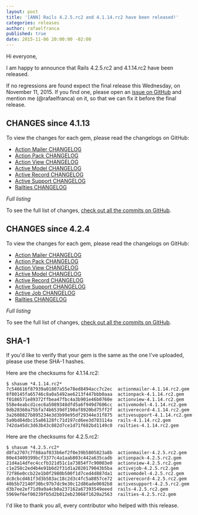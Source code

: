 ```yaml
---
layout: post
title: '[ANN] Rails 4.2.5.rc2 and 4.1.14.rc2 have been released!'
categories: releases
author: rafaelfranca
published: true
date: 2015-11-06 20:00:00 -02:00
---
```


Hi everyone,

I am happy to announce that Rails 4.2.5.rc2 and 4.1.14.rc2 have been released.

If no regressions are found expect the final release this Wednesday, on November 11, 2015.
If you find one, please open an [issue on GitHub](https://github.com/rails/rails/issues/new)
and mention me (@rafaelfranca) on it, so that we can fix it before the final release.

## CHANGES since 4.1.13

To view the changes for each gem, please read the changelogs on GitHub:

* [Action Mailer CHANGELOG](https://github.com/rails/rails/blob/v4.1.14.rc2/actionmailer/CHANGELOG.md)
* [Action Pack CHANGELOG](https://github.com/rails/rails/blob/v4.1.14.rc2/actionpack/CHANGELOG.md)
* [Action View CHANGELOG](https://github.com/rails/rails/blob/v4.1.14.rc2/actionview/CHANGELOG.md)
* [Active Model CHANGELOG](https://github.com/rails/rails/blob/v4.1.14.rc2/activemodel/CHANGELOG.md)
* [Active Record CHANGELOG](https://github.com/rails/rails/blob/v4.1.14.rc2/activerecord/CHANGELOG.md)
* [Active Support CHANGELOG](https://github.com/rails/rails/blob/v4.1.14.rc2/activesupport/CHANGELOG.md)
* [Railties CHANGELOG](https://github.com/rails/rails/blob/v4.1.14.rc2/railties/CHANGELOG.md)

*Full listing*

To see the full list of changes, [check out all the commits on
GitHub](https://github.com/rails/rails/compare/v4.1.13...v4.1.14.rc2).

## CHANGES since 4.2.4

To view the changes for each gem, please read the changelogs on GitHub:

* [Action Mailer CHANGELOG](https://github.com/rails/rails/blob/v4.2.5.rc2/actionmailer/CHANGELOG.md)
* [Action Pack CHANGELOG](https://github.com/rails/rails/blob/v4.2.5.rc2/actionpack/CHANGELOG.md)
* [Action View CHANGELOG](https://github.com/rails/rails/blob/v4.2.5.rc2/actionview/CHANGELOG.md)
* [Active Model CHANGELOG](https://github.com/rails/rails/blob/v4.2.5.rc2/activemodel/CHANGELOG.md)
* [Active Record CHANGELOG](https://github.com/rails/rails/blob/v4.2.5.rc2/activerecord/CHANGELOG.md)
* [Active Support CHANGELOG](https://github.com/rails/rails/blob/v4.2.5.rc2/activesupport/CHANGELOG.md)
* [Active Job CHANGELOG](https://github.com/rails/rails/blob/v4.2.5.rc2/activejob/CHANGELOG.md)
* [Railties CHANGELOG](https://github.com/rails/rails/blob/v4.2.5.rc2/railties/CHANGELOG.md)

*Full listing*

To see the full list of changes, [check out all the commits on
GitHub](https://github.com/rails/rails/compare/v4.2.4...v4.2.5.rc2).

## SHA-1

If you'd like to verify that your gem is the same as the one I've uploaded,
please use these SHA-1 hashes.

Here are the checksums for 4.1.14.rc2:

```
$ shasum *4.1.14.rc2*
7c546616f87939a01807a55e78ed8494acc7c2ec  actionmailer-4.1.14.rc2.gem
8f80145fa65746c8a0a5492ae6213f447bbb0aaa  actionpack-4.1.14.rc2.gem
f0186571e89372ffbea47fbc4a3b901e46b0760e  actionview-4.1.14.rc2.gem
558e4eabcd1cec6a5089348dfd5a6f949d7606cc  activemodel-4.1.14.rc2.gem
0db20360a75bfa74b6539df190af8920bd75ff2f  activerecord-4.1.14.rc2.gem
3a2608827b895234e3d3b99e95df29344e31f875  activesupport-4.1.14.rc2.gem
5a9bd84dbc15a06128fc71d197cd6ee3d783114a  rails-4.1.14.rc2.gem
742da45dc3d63b43c882d7ce1d71f682bd1149c0  railties-4.1.14.rc2.gem
```

Here are the checksums for 4.2.5.rc2:

```
$ shasum *4.2.5.rc2*
d8fa2707c7f88aaf033b6ef2f0e39b5805823a8b  actionmailer-4.2.5.rc2.gem
80e43409399bcf3377c4a1aab803c442a635cadb  actionpack-4.2.5.rc2.gem
21d4a14dfec4ccfb321d51c1a73854f7c90003e0  actionview-4.2.5.rc2.gem
c1e258c2ed4b4e91b6d2f31d1a2020179043b5ba  activejob-4.2.5.rc2.gem
72f86e0ccb22e1b0f2980b500f1d7ced4d887da1  activemodel-4.2.5.rc2.gem
dc8cbcd461f3d3b583ac18c2d3c4fc5a8857ce72  activerecord-4.2.5.rc2.gem
40b5b72140f30bc97b7dc9e30c12d86ade0692b8  activesupport-4.2.5.rc2.gem
d3b7ee2ef71d9a9a4cb0a237162a67393549eeed  rails-4.2.5.rc2.gem
5969ef6ef00239fb5d2b012eb23068f1620a2563  railties-4.2.5.rc2.gem
```

I'd like to thank you all, every contributor who helped with this release.

